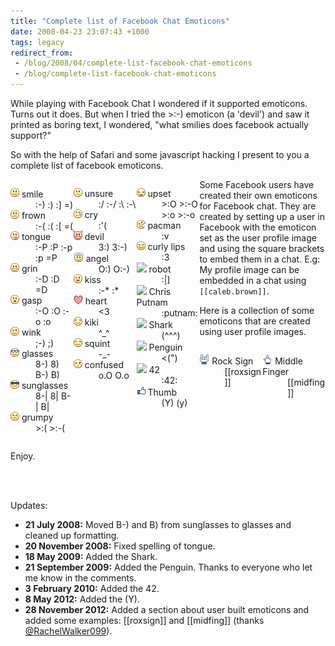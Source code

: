 ```yaml
---
title: "Complete list of Facebook Chat Emoticons"
date: 2008-04-23 23:07:43 +1000
tags: legacy
redirect_from:
 - /blog/2008/04/complete-list-facebook-chat-emoticons
 - /blog/complete-list-facebook-chat-emoticons
---
```


While playing with Facebook Chat I wondered if it supported emoticons. Turns out it does. But when I tried the &gt;:-) emoticon (a 'devil') and saw it printed as boring text, I wondered, "what smilies does facebook actually support?"

So with the help of Safari and some javascript hacking I present to you a complete list of facebook emoticons.

<dl class="fb-emote-list-left" style="float:left; width:20%">
<dt><img src="/static/media/images/fb_emotes/fb_smile.png" /> smile</dt><dd>:-) :) :] =)</dd>
<dt><img src="/static/media/images/fb_emotes/fb_frown.png" /> frown     </dt><dd>:-( :( :[ =(</dd>
<dt><img src="/static/media/images/fb_emotes/fb_tounge.png" /> tongue    </dt><dd>:-P :P :-p :p =P</dd>
<dt><img src="/static/media/images/fb_emotes/fb_grin.png" /> grin      </dt><dd>:-D :D =D</dd>
<dt><img src="/static/media/images/fb_emotes/fb_gasp.png" /> gasp      </dt><dd>:-O :O :-o :o</dd>
<dt><img src="/static/media/images/fb_emotes/fb_wink.png" /> wink      </dt><dd>;-) ;)</dd>
<dt><img src="/static/media/images/fb_emotes/fb_glasses.png" /> glasses   </dt><dd>8-) 8) B-) B)</dd>
<dt><img src="/static/media/images/fb_emotes/fb_sunglasses.png" /> sunglasses</dt><dd>8-| 8| B-| B|</dd>
<dt><img src="/static/media/images/fb_emotes/fb_grumpy.png" /> grumpy    </dt><dd>&gt;:( &gt;:-(</dd>
</dl>
<dl class="fb-emote-list-middle" style="float:left; width:20%">
<dt><img src="/static/media/images/fb_emotes/fb_unsure.png" /> unsure    </dt><dd>:/ :-/ :\ :-\</dd>
<dt><img src="/static/media/images/fb_emotes/fb_cry.png" /> cry       </dt><dd>:'(</dd>
<dt><img src="/static/media/images/fb_emotes/fb_devil.png" /> devil     </dt><dd>3:) 3:-)</dd>
<dt><img src="/static/media/images/fb_emotes/fb_angel.png" /> angel     </dt><dd>O:) O:-)</dd>
<dt><img src="/static/media/images/fb_emotes/fb_kiss.png" /> kiss      </dt><dd>:-* :*</dd>
<dt><img src="/static/media/images/fb_emotes/fb_heart.png" /> heart     </dt><dd>&lt;3</dd>
<dt><img src="/static/media/images/fb_emotes/fb_kiki.png" /> kiki      </dt><dd>^_^</dd>
<dt><img src="/static/media/images/fb_emotes/fb_squint.png" /> squint    </dt><dd>-_-</dd>
<dt><img src="/static/media/images/fb_emotes/fb_confused.png" /> confused  </dt><dd>o.O O.o</dd>
</dl>
<dl class="fb-emote-list-right" style="float:left; width:20%">
<dt><img src="/static/media/images/fb_emotes/fb_upset.png" /> upset     </dt><dd>&gt;:O &gt;:-O &gt;:o &gt;:-o</dd>
<dt><img src="/static/media/images/fb_emotes/fb_pacman.png" /> pacman    </dt><dd>:v</dd>
<dt><img src="/static/media/images/fb_emotes/fb_curlylips.png" /> curly lips</dt><dd>:3</dd>
<dt><img src="http://static.ak.fbcdn.net/images/emote/robot.gif" /> robot     </dt><dd>:|]</dd>
<dt><img src="http://static.ak.fbcdn.net/images/emote/putnam.gif" /> Chris Putnam</dt><dd>:putnam:</dd>
<dt><img src="http://static.ak.fbcdn.net/images/emote/shark.gif" /> Shark</dt><dd>(^^^)</dd>
<dt><img src="http://static.ak.fbcdn.net/images/emote/penguin.gif" /> Penguin</dt><dd>&lt;(")</dd>
<dt><img src="http://static.ak.fbcdn.net/images/emote/42.gif" /> 42</dt><dd>:42:</dd>
<dt><img src="/static/media/images/fb_emotes/fb_thumb.png" /> Thumb</dt><dd>(Y) (y)</dd>
</dl>


Some Facebook users have created their own emoticons for Facebook chat. They are created by setting up a user in Facebook with the emoticon set as the user profile image and using the square brackets to embed them in a chat. E.g: My profile image can be embedded in a chat using <code>[[caleb.brown]]</code>.

Here is a collection of some emoticons that are created using user profile images.

<dl class="fb-emote-list-left" style="float:left; width:20%">
<dt><img src="/static/media/images/fb_emotes/fb_roxsign.png" /> Rock Sign</dt><dd>[[roxsign]]</dd>
</dl>
<dl class="fb-emote-list-middle" style="float:left; width:20%">
<dt><img src="/static/media/images/fb_emotes/fb_midfing.png" /> Middle Finger</dt><dd>[[midfing]]</dd>
</dl>
<div style="clear:both"></div>

Enjoy.

<br/><br/>

Updates:

 - <b>21 July 2008:</b> Moved B-) and B) from sunglasses to glasses and cleaned up formatting.
 - <b>20 November 2008:</b> Fixed spelling of tongue.
 - <b>18 May 2009:</b> Added the Shark.
 - <b>21 September 2009:</b> Added the Penguin. Thanks to everyone who let me know in the comments.
 - <b>3 February 2010:</b> Added the 42.
 - <b>8 May 2012:</b> Added the (Y).
 - <b>28 November 2012:</b> Added a section about user built emoticons and added some examples: [[roxsign]] and [[midfing]] (thanks <a href="https://twitter.com/RachelWalker099/status/273532633001107456">@RachelWalker099</a>).

